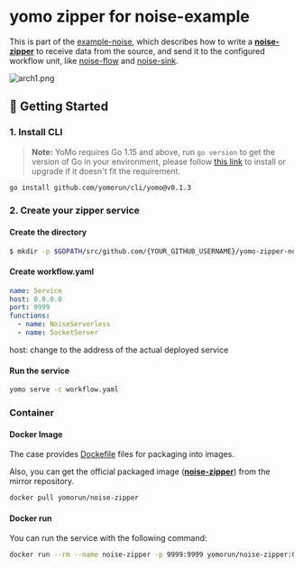 # yomo zipper for noise-example

This is part of the [example-noise](https://github.com/yomorun/example-noise), which describes how to write a [**noise-zipper**](https://github.com/yomorun/yomo-zipper-noise-example) to receive data from the source, and send it to the configured workflow unit, like [noise-flow](https://github.com/yomorun/yomo-flow-noise-example) and [noise-sink](https://github.com/yomorun/yomo-sink-socketio-server-example).

![arch1.png](https://github.com/yomorun/example-noise/raw/main/docs/arch1.png?raw=true)

## 🚀 Getting Started

### 1. Install CLI

> **Note:** YoMo requires Go 1.15 and above, run `go version` to get the version of Go in your environment, please follow [this link](https://golang.org/doc/install) to install or upgrade if it doesn't fit the requirement.

```bash
go install github.com/yomorun/cli/yomo@v0.1.3
```

### 2. Create your zipper service

#### Create the directory

```bash
$ mkdir -p $GOPATH/src/github.com/{YOUR_GITHUB_USERNAME}/yomo-zipper-noise-example && cd $_
```

#### Create  workflow.yaml

```yaml
name: Service
host: 0.0.0.0
port: 9999
functions:
  - name: NoiseServerless
  - name: SocketServer
```

host: change to the address of the actual deployed service

#### Run the service

```bash
yomo serve -c workflow.yaml
```

### Container

#### Docker Image

The case provides [Dockefile](https://github.com/yomorun/yomo-zipper-noise-example/blob/main/Dockerfile) files for packaging into images.

Also, you can get the official packaged image ([**noise-zipper**](https://hub.docker.com/r/yomorun/noise-zipper)) from the mirror repository.

```bash
docker pull yomorun/noise-zipper
```



#### Docker run

You can run the service with the following command: 

```bash
docker run --rm --name noise-zipper -p 9999:9999 yomorun/noise-zipper:0.0.6
```

